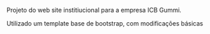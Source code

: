 Projeto do web site institiucional para a empresa ICB Gummi.

Utilizado um template base de bootstrap, com modificações básicas